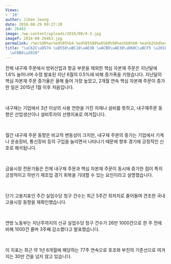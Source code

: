```yaml
---
Views:
- '10'
author: Jihee Jeong
date: 2016-08-29 09:27:20
id: 26463
image: /wp-content/uploads/2016/08/4-3.jpg
imagef: 2016-08-26463.jpg
permalink: /%ec%98%ac%ed%95%b4-%ed%95%98%eb%b0%98%ea%b8%b0-%ea%b2%bd%ea%b8%b0%ed%9a%8c%eb%b3%b5-%ea%b8%89%eb%ac%bc%ec%82%b4/
title: "\uC62C\uD574 \uD558\uBC18\uAE30 \uACBD\uAE30\uD68C\uBCF5 \u2018\uAE09\uBB3C\
  \uC0B4\u2019"
---
```


전체 내구재 주문에서 방위산업과 항공 부문을 제외한 핵심 자본재 주문은 지난달에 1.6% 늘어나며 수정 발표된 지난 6월의 0.5%에 비해 증가폭을 키웠습니다. 지난달의 핵심 자본재 주문 증가율은 올해 들어 가장 높았고, 2개월 연속 핵심 자본재 주문이 증가한 일은 2015년 1월 이후 처음입니다.

&nbsp;

내구재는 기업에서 3년 이상의 사용 연한을 가진 자재나 설비를 뜻하고, 내구재주문 동향은 산업생산이나 설비투자의 선행지표로 여겨집니다.

&nbsp;

월간 내구재 주문 동향은 비교적 변동성이 크지만, 내구재 주문의 증가는 기업에서 기계나 운송장비, 통신장비 등의 구입을 늘리면서 나타나기 때문에 향후 경기에 긍정적인 신호로 해석됩니다.

&nbsp;

금융시장 전문가들은 전체 내구재 주문과 핵심 자본재 주문이 동시에 증가한 점이 특히 긍정적이고 하반기 제조업 경기 회복을 기대할 수 있는 요인이라고 설명했습니다.

&nbsp;

단기 고용지표인 주간 실업수당 청구 건수는 최근 5주간 최저치로 줄어들며 견조한 국내 고용시장 동향을 재확인했습니다.

&nbsp;

연방 노동부는 지난주까지의 신규 실업수당 청구 건수가 26만 1000건으로 한 주 전에 비해 1000건 줄며 3주째 감소했다고 발표했습니다.

&nbsp;

이 지표는 최근 약 1년 6개월에 해당하는 77주 연속으로 호조와 부진의 기준선으로 여겨지는 30만 건을 넘지 않고 있습니다.